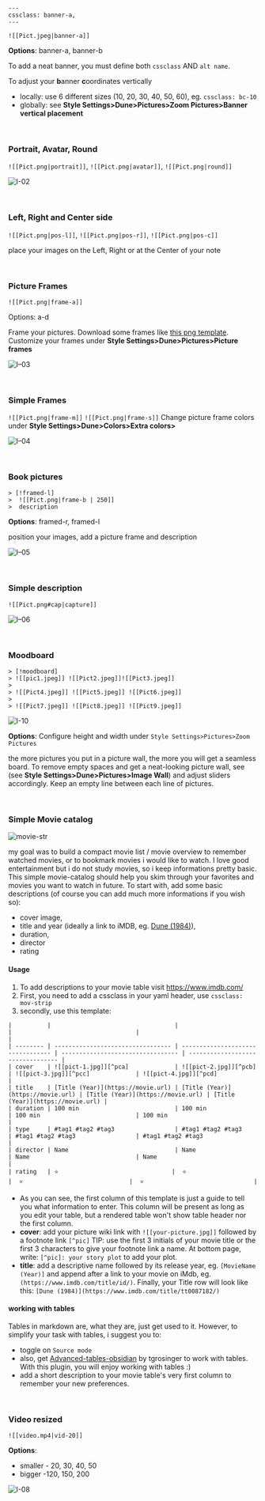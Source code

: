 ```
---
cssclass: banner-a,
---
```

`![[Pict.jpeg|banner-a]]`

**Options**: banner-a, banner-b

To add a neat banner, you must define both `cssclass` AND `alt name`. 

To adjust your **b**anner **c**oordinates vertically 
- locally: use 6 different sizes (10, 20, 30, 40, 50, 60), eg. `cssclass: bc-10` 
- globally: see **Style Settings>Dune>Pictures>Zoom Pictures>Banner vertical placement** 

<br>

### Portrait, Avatar, Round

`![[Pict.png|portrait]]`, `![[Pict.png|avatar]]`,  `![[Pict.png|round]]`


![I-02](https://user-images.githubusercontent.com/48620536/222981873-06037136-9876-45eb-b0a8-468ed5227443.png)

<br>

### Left, Right and Center side

`![[Pict.png|pos-l]]`, `![[Pict.png|pos-r]]`, `![[Pict.png|pos-c]]`

place your images on the Left, Right or at the Center of your note

<br>

### Picture Frames

`![[Pict.png|frame-a]]` 

Options: a-d

Frame your pictures. Download some frames like [this png template](https://pngimg.com/image/91008). Customize your frames under **Style Settings>Dune>Pictures>Picture frames**

![I–03](https://user-images.githubusercontent.com/48620536/222982094-4943ac34-34be-4587-8365-78408b671aff.png)

<br>

### Simple Frames

`![[Pict.png|frame-m]]` `![[Pict.png|frame-s]]`
Change picture frame colors under **Style Settings>Dune>Colors>Extra colors>** 

![I–04](https://user-images.githubusercontent.com/48620536/222982126-2f17ba6c-9df1-4d13-8bad-9738f3072cc6.png)

<br>

### Book pictures

```
> [!framed-l] 
>  ![[Pict.png|frame-b | 250]]
>  description
```
**Options**: framed-r, framed-l

position your images, add a picture frame and description 

![I–05](https://user-images.githubusercontent.com/48620536/222982159-2f481d4c-634e-491f-9ac6-8b73ecbda539.png)

<br>

### Simple description

`![[Pict.png#cap|capture]]`

![I–06](https://user-images.githubusercontent.com/48620536/222982200-63caf748-6a65-42e3-a927-f262103943e6.png)

<br>

### Moodboard

```
> [!moodboard]
> ![[pic1.jpeg]] ![[Pict2.jpeg]]![[Pict3.jpeg]]
> 
> ![[Pict4.jpeg]] ![[Pict5.jpeg]] ![[Pict6.jpeg]] 
> 
> ![[Pict7.jpeg]] ![[Pict8.jpeg]] ![[Pict9.jpeg]] 
```
![I-10](https://user-images.githubusercontent.com/48620536/223212661-17a473b1-8151-4aac-b558-42c7fafe59a1.jpg)

**Options**: Configure height and width under `Style Settings>Pictures>Zoom Pictures`

the more pictures you put in a picture wall, the more you will get a seamless board. To remove empty spaces and get a neat-looking picture wall, see (see **Style Settings>Dune>Pictures>Image Wall**) and adjust sliders accordingly. Keep an empty line between each line of pictures. 

<br>

### Simple Movie catalog

![movie-str](https://user-images.githubusercontent.com/48620536/225897413-b0a210aa-4d0e-4443-a7bc-2c391887ab5e.png)

my goal was to build a compact movie list / movie overview to remember watched movies, or to bookmark movies i would like to watch. I love good entertainment but i do not study movies, so i keep informations pretty basic. This simple movie-catalog should help you skim through your favorites and movies you want to watch in future. To start with, add some basic descriptions (of course you can add much more informations if you wish so):

- cover image,
- title and year (ideally a link to iMDB, eg. [Dune (1984)](https://www.imdb.com/title/tt0087182/)),
- duration,
- director
- rating

#### Usage
1) To add descriptions to your movie table visit https://www.imdb.com/ 
2) First, you need to add a cssclass in your yaml header, use `cssclass: mov-strip`
3) secondly, use this template:

```
|          |                                   |                                   |                                   |                                   |
| -------- | --------------------------------- | --------------------------------- | --------------------------------- | --------------------------------- |
| cover    | ![[pict-1.jpg]][^pca]             | ![[pict-2.jpg]][^pcb]             | ![[pict-3.jpg]][^pcc]             | ![[pict-4.jpg]][^pcd]             |
| title    | [Title (Year)](https://movie.url) | [Title (Year)](https://movie.url) | [Title (Year)](https://movie.url) | [Title (Year)](https://movie.url) |
| duration | 100 min                           | 100 min                           | 100 min                           | 100 min                           |
| type     | #tag1 #tag2 #tag3                 | #tag1 #tag2 #tag3                 | #tag1 #tag2 #tag3                 | #tag1 #tag2 #tag3                 |
| director | Name                              | Name                              | Name                              | Name                              |
| rating   | ⭐️                                |  ⭐️                               |  ⭐️                              |  ⭐️                               |
```

- As you can see, the first column of this template is just a guide to tell you what information to enter. This column will be present as long as you edit your table, but 
a rendered table won't show table header nor the first column. 
- **cover**: add your picture wiki link with `![[your-picture.jpg]]` followed by a footnote link `[^pic]` TIP: use the first 3 initials of your movie title or the first 3 characters to give your footnote link a name. At bottom page, write:  `[^pic]: your story plot` to add your plot.
- **title**: add a descriptive name followed by its release year, eg. `[MovieName (Year)]` and append after a link to your movie on iMdb, eg. `(https://www.imdb.com/title/id/)`. Finally, your Title row will look like this: `[Dune (1984)](https://www.imdb.com/title/tt0087182/)`

#### working with tables

Tables in markdown are, what they are, just get used to it.
However, to simplify your task with tables, i suggest you to:
- toggle on `Source mode`
- also, get [Advanced-tables-obsidian](https://github.com/tgrosinger/advanced-tables-obsidian) by tgrosinger to work with tables. With this plugin, you will enjoy working with tables :)
- add a short description to your movie table's very first column to remember your new preferences.

<br>

### Video resized 

`![[video.mp4|vid-20]] `

**Options**: 
- smaller - 20, 30, 40, 50
- bigger -120, 150, 200

![I-08](https://user-images.githubusercontent.com/48620536/222982358-5d0eefcd-435a-4871-b73f-dcb46f973c96.png)
